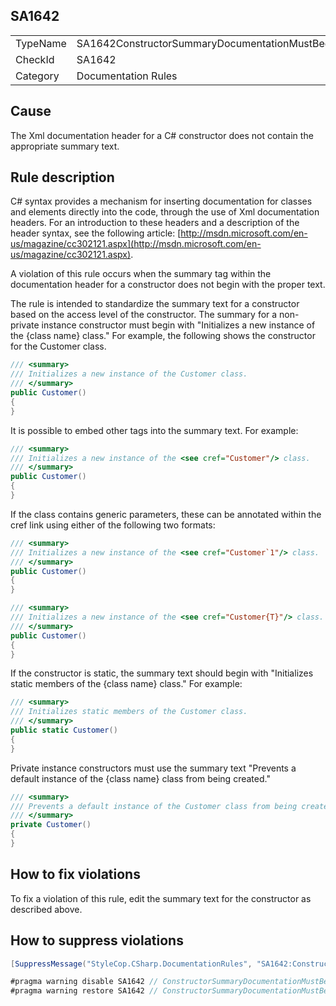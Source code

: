 ﻿## SA1642

<table>
<tr>
  <td>TypeName</td>
  <td>SA1642ConstructorSummaryDocumentationMustBeginWithStandardText</td>
</tr>
<tr>
  <td>CheckId</td>
  <td>SA1642</td>
</tr>
<tr>
  <td>Category</td>
  <td>Documentation Rules</td>
</tr>
</table>

## Cause

The Xml documentation header for a C# constructor does not contain the appropriate summary text.

## Rule description

C# syntax provides a mechanism for inserting documentation for classes and elements directly into the code, through the use of Xml documentation headers. For an introduction to these headers and a description of the header syntax, see the following article: [http://msdn.microsoft.com/en-us/magazine/cc302121.aspx](http://msdn.microsoft.com/en-us/magazine/cc302121.aspx).

A violation of this rule occurs when the summary tag within the documentation header for a constructor does not begin with the proper text.

The rule is intended to standardize the summary text for a constructor based on the access level of the constructor. The summary for a non-private instance constructor must begin with "Initializes a new instance of the {class name} class." For example, the following shows the constructor for the Customer class.

```csharp
/// <summary>
/// Initializes a new instance of the Customer class.
/// </summary>
public Customer()
{
}
```

It is possible to embed other tags into the summary text. For example:

```csharp
/// <summary>
/// Initializes a new instance of the <see cref="Customer"/> class.
/// </summary>
public Customer()
{
}
```

If the class contains generic parameters, these can be annotated within the cref link using either of the following two formats:

```csharp
/// <summary>
/// Initializes a new instance of the <see cref="Customer`1"/> class.
/// </summary>
public Customer()
{
}

/// <summary>
/// Initializes a new instance of the <see cref="Customer{T}"/> class.
/// </summary>
public Customer()
{
}
```

If the constructor is static, the summary text should begin with "Initializes static members of the {class name} class." For example:

```csharp
/// <summary>
/// Initializes static members of the Customer class.
/// </summary>
public static Customer()
{
}
```

Private instance constructors must use the summary text "Prevents a default instance of the {class name} class from being created."

```csharp
/// <summary>
/// Prevents a default instance of the Customer class from being created.
/// </summary>
private Customer()
{
}
```

## How to fix violations

To fix a violation of this rule, edit the summary text for the constructor as described above.

## How to suppress violations

```csharp
[SuppressMessage("StyleCop.CSharp.DocumentationRules", "SA1642:ConstructorSummaryDocumentationMustBeginWithStandardText", Justification = "Reviewed.")]
```

```csharp
#pragma warning disable SA1642 // ConstructorSummaryDocumentationMustBeginWithStandardText
#pragma warning restore SA1642 // ConstructorSummaryDocumentationMustBeginWithStandardText
```
